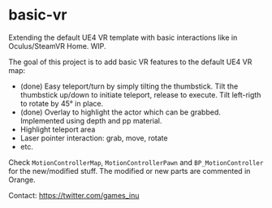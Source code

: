 # basic-vr
Extending the default UE4 VR template with basic interactions like in Oculus/SteamVR Home. WIP.

The goal of this project is to add basic VR features to the default UE4 VR map:

- (done) Easy teleport/turn by simply tilting the thumbstick. Tilt the thumbstick up/down to initiate teleport, release to execute. Tilt left-rigth to rotate by 45° in place. 
- (done) Overlay to highlight the actor which can be grabbed. Implemented using depth and pp material.
- Highlight teleport area
- Laser pointer interaction: grab, move, rotate
- etc.

Check `MotionControllerMap`, `MotionControllerPawn` and `BP_MotionController` for the new/modified stuff.
The modified or new parts are commented in Orange.

Contact: https://twitter.com/games_inu


